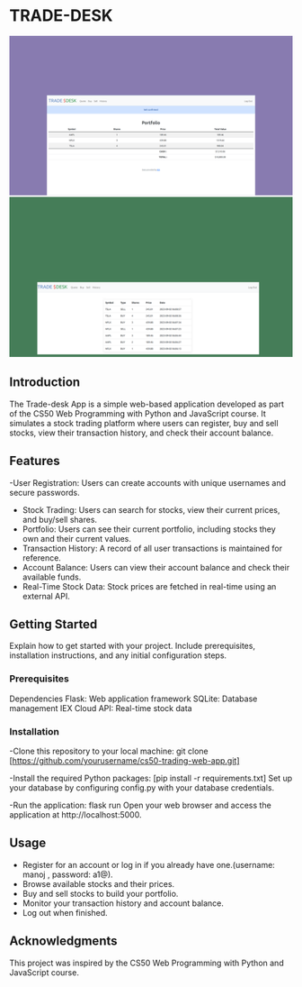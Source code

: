 # TRADE-DESK


![trade-desk portfolio-page](images/trade-desk-portfolio.png)
![trade-desk history page](images/tradedesk.png)



## Introduction

The Trade-desk App is a simple web-based application developed as part of the CS50 Web Programming with Python and JavaScript course. It simulates a stock trading platform where users can register, buy and sell stocks, view their transaction history, and check their account balance.


## Features

-User Registration: Users can create accounts with unique usernames and secure passwords.

- Stock Trading: Users can search for stocks, view their current prices, and buy/sell shares.
- Portfolio: Users can see their current portfolio, including stocks they own and their current values.
- Transaction History: A record of all user transactions is maintained for reference.
- Account Balance: Users can view their account balance and check their available funds.
- Real-Time Stock Data: Stock prices are fetched in real-time using an external API.

## Getting Started

Explain how to get started with your project. Include prerequisites, installation instructions, and any initial configuration steps.

### Prerequisites

Dependencies
Flask: Web application framework
SQLite: Database management
IEX Cloud API: Real-time stock data

### Installation

-Clone this repository to your local machine:
git clone [https://github.com/yourusername/cs50-trading-web-app.git]

-Install the required Python packages:
[pip install -r requirements.txt]
Set up your database by configuring config.py with your database credentials.

-Run the application:
flask run
Open your web browser and access the application at http://localhost:5000.

## Usage

- Register for an account or log in if you already have one.(username: manoj , password: a1@).
- Browse available stocks and their prices.
- Buy and sell stocks to build your portfolio.
- Monitor your transaction history and account balance.
- Log out when finished.

## Acknowledgments
This project was inspired by the CS50 Web Programming with Python and JavaScript course.
